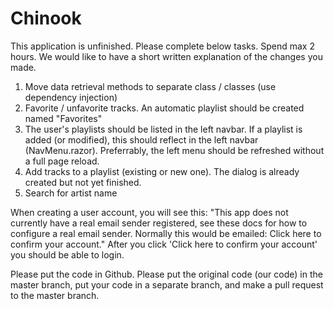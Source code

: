 # Chinook

This application is unfinished. Please complete below tasks. Spend max 2 hours.
We would like to have a short written explanation of the changes you made.

1. Move data retrieval methods to separate class / classes (use dependency injection)
2. Favorite / unfavorite tracks. An automatic playlist should be created named "Favorites"
3. The user's playlists should be listed in the left navbar. If a playlist is added (or modified), this should reflect in the left navbar (NavMenu.razor). Preferrably, the left menu should be refreshed without a full page reload.
4. Add tracks to a playlist (existing or new one). The dialog is already created but not yet finished.
5. Search for artist name

When creating a user account, you will see this:
"This app does not currently have a real email sender registered, see these docs for how to configure a real email sender. Normally this would be emailed: Click here to confirm your account."
After you click 'Click here to confirm your account' you should be able to login.

Please put the code in Github. Please put the original code (our code) in the master branch, put your code in a separate branch, and make a pull request to the master branch.
